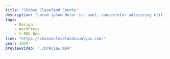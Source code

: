 ```yaml
---
title: "Choose Cleveland County"
description: "Lorem ipsum dolor sit amet, consectetur adipiscing elit. Cras pharetra blandit ex ac dapibus."
tags:
    - Design
    - WordPress
    - © RDG-One
link: "https://chooseclevelandcountync.com/"
year: 2019
previewVideo: "./preview.mp4"
---
```

